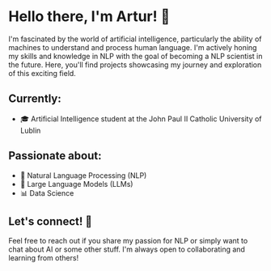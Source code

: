 # Hello there, I'm Artur! 👋

I'm fascinated by the world of artificial intelligence, particularly the ability of machines to understand and process human language. I'm actively honing my skills and knowledge in NLP with the goal of becoming a NLP scientist in the future. Here, you'll find projects showcasing my journey and exploration of this exciting field.

## Currently:
- 🎓 Artificial Intelligence student at the John Paul II Catholic University of Lublin

## Passionate about:
- 📝 Natural Language Processing (NLP)
- 🧠 Large Language Models (LLMs)
- 📊 Data Science 


## Let's connect! 🤝
Feel free to reach out if you share my passion for NLP or simply want to chat about AI or some other stuff. I'm always open to collaborating and learning from others!
